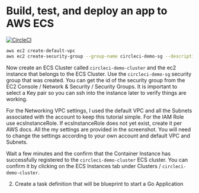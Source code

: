 # Build, test, and deploy an app to AWS ECS

[![CircleCI](https://circleci.com/gh/daumie/circleci-ecs.svg?style=svg)](https://circleci.com/gh/daumie/circleci-ecs)

```bash
aws ec2 create-default-vpc
aws ec2 create-security-group --group-name circleci-demo-sg --description "Circle CI Demo Security Group"
```

Now create an ECS Cluster called `circleci-demo-cluster` and the ec2 instance that belongs to the ECS Cluster. Use the `circleci-demo-sg` security group that was created. You can get the id of the security group from the EC2 Console / Network & Security / Security Groups. It is important to select a Key pair so you can ssh into the instance later to verify things are working.

For the Networking VPC settings, I used the default VPC and all the Subnets associated with the account to keep this tutorial simple. For the IAM Role use ecsInstanceRole. If ecsInstanceRole does not yet exist, create it per AWS docs. All the my settings are provided in the screenshot. You will need to change the settings according to your own account and default VPC and Subnets.

Wait a few minutes and the confirm that the Container Instance has successfully registered to the `circleci-demo-cluster` ECS cluster. You can confirm it by clicking on the ECS Instances tab under Clusters / `circleci-demo-cluster`.

2. Create a task definition that will be blueprint to start a Go Application


